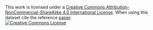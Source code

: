 This work is licensed under a 
			<a rel="license" href="http://creativecommons.org/licenses/by-nc-sa/4.0/">Creative Commons Attribution-NonCommercial-ShareAlike 4.0 International License</a>. When using this dataset cite the reference 
			<a href="https://hal.archives-ouvertes.fr/hal-02917660">paper</a>. 
			<br />
			<a rel="license" href="http://creativecommons.org/licenses/by-nc-sa/4.0/">
				<img alt="Creative Commons License" style="border-width:0" src="https://i.creativecommons.org/l/by-nc-sa/4.0/88x31.png" />
			</a>
